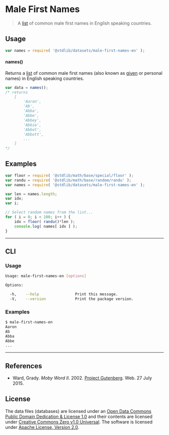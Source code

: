 # Male First Names

> A [list][moby-word] of common male first names in English speaking countries.


<!-- <usage> -->

## Usage

``` javascript
var names = require( '@stdlib/datasets/male-first-names-en' );
```

#### names()

Returns a [list][moby-word] of common male first names (also known as [given][given-name] or personal names) in English speaking countries.

``` javascript
var data = names();
/* returns
    [
        'Aaron',
        'Ab',
        'Abba',
        'Abbe',
        'Abbey',
        'Abbie',
        'Abbot',
        'Abbott',
        ...
    ]
*/
```

<!-- </usage> -->


<!-- <examples> -->

<!-- TODO: more creative example. -->

## Examples

``` javascript
var floor = require( '@stdlib/math/base/special/floor' );
var randu = require( '@stdlib/math/base/random/randu' );
var names = require( '@stdlib/datasets/male-first-names-en' );

var len = names.length;
var idx;
var i;

// Select random names from the list...
for ( i = 0; i < 100; i++ ) {
    idx = floor( randu()*len );
    console.log( names[ idx ] );
}
```

<!-- </examples> -->


---

<!-- <cli> -->

## CLI

<!-- <usage> -->

### Usage

``` bash
Usage: male-first-names-en [options]

Options:

  -h,    --help                Print this message.
  -V,    --version             Print the package version.
```

<!-- </usage> -->


<!-- <examples> -->

### Examples

``` bash
$ male-first-names-en
Aaron
Ab
Abba
Abbe
...
```

<!-- </examples> -->

<!-- </cli> -->


---

<!-- <references> -->

## References

* Ward, Grady. *Moby Word II*. 2002. [Project Gutenberg][moby-word]. Web. 27 July 2015.

<!-- </references> -->


<!-- <license> -->

## License

The data files (databases) are licensed under an [Open Data Commons Public Domain Dedication & License 1.0][pddl-1.0] and their contents are licensed under [Creative Commons Zero v1.0 Universal][cc0]. The software is licensed under [Apache License, Version 2.0][apache-license].

<!-- </license> -->


<!-- <links> -->

[pddl-1.0]: http://opendatacommons.org/licenses/pddl/1.0/
[cc0]: https://creativecommons.org/publicdomain/zero/1.0
[apache-license]: https://www.apache.org/licenses/LICENSE-2.0

[given-name]: https://en.wikipedia.org/wiki/Given_name
[moby-word]: http://www.gutenberg.org/files/3201/3201.txt

<!-- </links> -->
